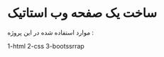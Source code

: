 <h1>ساخت یک صفحه وب استاتیک</h1>
<p>
  موارد استفاده شده در این پروژه :
</p>
<p>
1-html 
2-css 
3-bootssrrap
</p>
